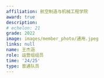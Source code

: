 ```yaml
---
affiliation: 航空制造与机械工程学院
award: true
description:
# echelon: 21
grade: 2022
image: images/member_photo/通用.jpeg
links: null
name: 王杰涵
role: 运营组组员
time: '24/25'
type: 普通队员
---
```


